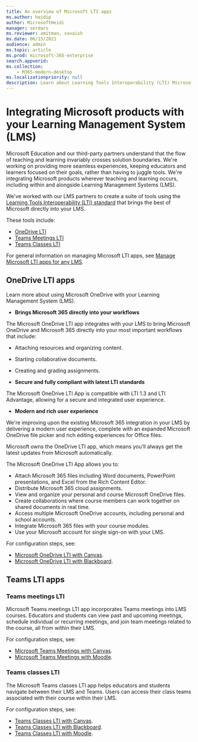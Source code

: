 ```yaml
---
title: An overview of Microsoft LTI apps
ms.author: heidip
author: MicrosoftHeidi
manager: serdars
ms.reviewer: amitman, sovaish
ms.date: 06/15/2021
audience: admin
ms.topic: article
ms.prod: microsoft-365-enterprise
search.appverid: 
ms.collection: 
    - M365-modern-desktop
ms.localizationpriority: null
description: Learn about Learning Tools Interoperability (LTI) Microsoft apps, and how they will help educators when integrating Microsoft apps into their Learning Management System (LMS).
---
```


# Integrating Microsoft products with your Learning Management System (LMS)

Microsoft Education and our third-party partners understand that the flow of teaching and learning invariably crosses solution boundaries. We're working on providing more seamless experiences, keeping educators and learners focused on their goals, rather than having to juggle tools. We're integrating Microsoft products wherever teaching and learning occurs, including within and alongside Learning Management Systems (LMS).

We've worked with our LMS partners to create a suite of tools using the [Learning Tools Interoperability (LTI) standard](https://www.imsglobal.org/activity/learning-tools-interoperability) that brings the best of Microsoft directly into your LMS.

These tools include:

- [OneDrive LTI](#onedrive-lti-apps)
- [Teams Meetings LTI](#teams-meetings-lti)
- [Teams Classes LTI](#teams-classes-lti)

For general information on managing Microsoft LTI apps, see [Manage Microsoft LTI apps for any LMS](manage-microsoft-one-lti.md).

## OneDrive LTI apps

Learn more about using Microsoft OneDrive with your Learning Management System (LMS).

- **Brings Microsoft 365 directly into your workflows**

The Microsoft OneDrive LTI app integrates with your LMS to bring Microsoft OneDrive and Microsoft 365 directly into your most important workflows that include:

- Attaching resources and organizing content.
- Starting collaborative documents.
- Creating and grading assignments.

- **Secure and fully compliant with latest LTI standards**

The Microsoft OneDrive LTI App is compatible with LTI 1.3 and LTI Advantage, allowing for a secure and integrated user experience.

- **Modern and rich user experience**

We're improving upon the existing Microsoft 365 integration in your LMS by delivering a modern user experience, complete with an expanded Microsoft OneDrive file picker and rich editing experiences for Office files.

Microsoft owns the OneDrive LTI app, which means you’ll always get the latest updates from Microsoft automatically.

The Microsoft OneDrive LTI App allows you to:

- Attach Microsoft 365 files including Word documents, PowerPoint presentations, and Excel from the Rich Content Editor.
- Distribute Microsoft 365 cloud assignments.
- View and organize your personal and course Microsoft OneDrive files.
- Create collaborations where course members can work together on shared documents in real time.
- Access multiple Microsoft OneDrive accounts, including personal and school accounts.
- Integrate Microsoft 365 files with your course modules.
- Use your Microsoft account for single sign-on with your LMS.

For configuration steps, see:

- [Microsoft OneDrive LTI with Canvas](onedrive-lti.md).
- [Microsoft OneDrive LTI with Blackboard](onedrive-lti-blackboard.md).

## Teams LTI apps

### Teams meetings LTI

Microsoft Teams meetings LTI app incorporates Teams meetings into LMS courses. Educators and students can view past and upcoming meetings, schedule individual or recurring meetings, and join team meetings related to the course, all from within their LMS.

For configuration steps, see:

- [Microsoft Teams Meetings with Canvas](teams-meetings-with-canvas.md).
- [Microsoft Teams Meetings with Moodle](teams-classes-meetings-with-moodle.md).

### Teams classes LTI

The Microsoft Teams classes LTI app helps educators and students navigate between their LMS and Teams. Users can access their class teams associated with their course within their LMS.

For configuration steps, see:

- [Teams Classes LTI with Canvas](teams-classes-with-canvas.md).
- [Teams Classes LTI with Blackboard](teams-classes-with-blackboard.md).
- [Teams Classes LTI with Moodle](teams-classes-meetings-with-moodle.md).
